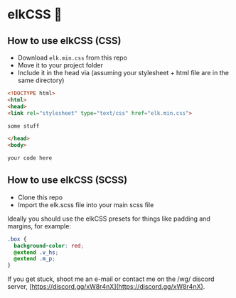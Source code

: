 # elkCSS :deer:

## How to use elkCSS (CSS)

- Download `elk.min.css` from this repo
- Move it to your project folder
- Include it in the head via (assuming your stylesheet + html file are in the same directory)

```html
<!DOCTYPE html>
<html>
<head>
<link rel="stylesheet" type="text/css" href="elk.min.css">

some stuff

</head>
<body>

your code here
```

## How to use elkCSS (SCSS)

- Clone this repo
- Import the elk.scss file into your main scss file

Ideally you should use the elkCSS presets for things like padding and margins, for example:

```scss
.box {
  background-color: red;
  @extend .v_hs;
  @extend .m_p;
}
```

If you get stuck, shoot me an e-mail or contact me on the /wg/ discord server, [https://discord.gg/xW8r4nX](https://discord.gg/xW8r4nX).
